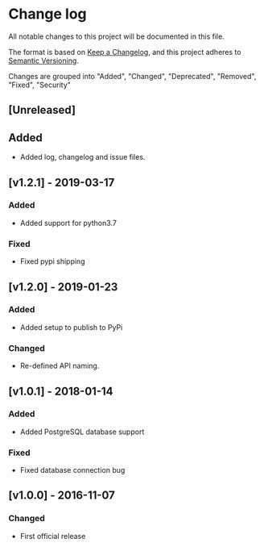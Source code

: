 # **Change log**

All notable changes to this project will be documented in this file.

The format is based on [Keep a Changelog](https://keepachangelog.com/en/1.0.0/), and this project adheres to [Semantic Versioning](https://semver.org/spec/v2.0.0.html).

Changes are grouped into "Added", "Changed", "Deprecated", "Removed", "Fixed", "Security"

## [Unreleased]
## Added
- Added log, changelog and issue files.

## [v1.2.1] - 2019-03-17
### Added
- Added support for python3.7

### Fixed
- Fixed pypi shipping
	
## [v1.2.0] - 2019-01-23 
### Added
- Added setup to publish to PyPi

### Changed
- Re-defined API naming.

## [v1.0.1] - 2018-01-14
### Added
- Added PostgreSQL database support

### Fixed
- Fixed database connection bug

## [v1.0.0] - 2016-11-07
### Changed
- First official release